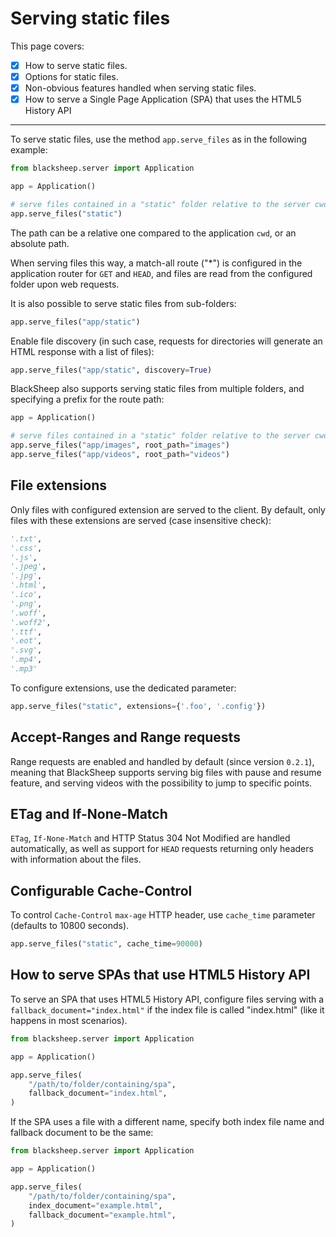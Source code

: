 # Serving static files

This page covers:

- [X] How to serve static files.
- [X] Options for static files.
- [X] Non-obvious features handled when serving static files.
- [X] How to serve a Single Page Application (SPA) that uses the HTML5 History API

---

To serve static files, use the method `app.serve_files` as in the following
example:

```python
from blacksheep.server import Application

app = Application()

# serve files contained in a "static" folder relative to the server cwd
app.serve_files("static")
```

The path can be a relative one compared to the application `cwd`, or an
absolute path.

When serving files this way, a match-all route ("*") is configured in the
application router for `GET` and `HEAD`, and files are read from the configured
folder upon web requests.

It is also possible to serve static files from sub-folders:

```python
app.serve_files("app/static")
```

Enable file discovery (in such case, requests for directories will generate an
HTML response with a list of files):

```python
app.serve_files("app/static", discovery=True)
```

BlackSheep also supports serving static files from multiple folders, and
specifying a prefix for the route path:

```python
app = Application()

# serve files contained in a "static" folder relative to the server cwd
app.serve_files("app/images", root_path="images")
app.serve_files("app/videos", root_path="videos")
```

## File extensions
Only files with configured extension are served to the client. By default, only
files with these extensions are served (case insensitive check):

```python
'.txt',
'.css',
'.js',
'.jpeg',
'.jpg',
'.html',
'.ico',
'.png',
'.woff',
'.woff2',
'.ttf',
'.eot',
'.svg',
'.mp4',
'.mp3'
```

To configure extensions, use the dedicated parameter:

```python
app.serve_files("static", extensions={'.foo', '.config'})
```

## Accept-Ranges and Range requests
Range requests are enabled and handled by default (since version `0.2.1`),
meaning that BlackSheep supports serving big files with pause and resume
feature, and serving videos with the possibility to jump to specific points.

## ETag and If-None-Match
`ETag`, `If-None-Match` and HTTP Status 304 Not Modified are handled
automatically, as well as support for `HEAD` requests returning only headers
with information about the files.

## Configurable Cache-Control
To control `Cache-Control` `max-age` HTTP header, use `cache_time` parameter
(defaults to 10800 seconds).

```python
app.serve_files("static", cache_time=90000)
```

## How to serve SPAs that use HTML5 History API

To serve an SPA that uses HTML5 History API, configure files serving with a
`fallback_document="index.html"` if the index file is called "index.html" (like
it happens in most scenarios).

```python
from blacksheep.server import Application

app = Application()

app.serve_files(
    "/path/to/folder/containing/spa",
    fallback_document="index.html",
)
```

If the SPA uses a file with a different name, specify both index file name and
fallback document to be the same:


```python
from blacksheep.server import Application

app = Application()

app.serve_files(
    "/path/to/folder/containing/spa",
    index_document="example.html",
    fallback_document="example.html",
)
```
